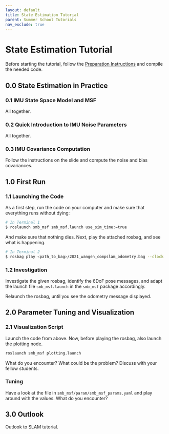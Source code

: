 ```yaml
---
layout: default
title: State Estimation Tutorial
parent: Summer School Tutorials
nav_exclude: true
---
```


# State Estimation Tutorial
Before starting the tutorial, follow the [Preparation Instructions](./rss-tutorials/state_estimation_tutorial_preparations.md) and compile the needed code.

## 0.0 State Estimation in Practice
### 0.1 IMU State Space Model and MSF
All together.

### 0.2 Quick Introduction to IMU Noise Parameters
All together.

### 0.3 IMU Covariance Computation
Follow the instructions on the slide and compute the noise and bias covariances.

## 1.0 First Run
### 1.1 Launching the Code
As a first step, run the code on your computer and make sure that everything runs without dying:
```bash
# In Terminal 1
$ roslaunch smb_msf smb_msf.launch use_sim_time:=true
```
And make sure that nothing dies. Next, play the attached rosbag, and see what is happening.
```bash
# In Terminal 2
$ rosbag play <path_to_bag>/2021_wangen_compslam_odometry.bag --clock 
```

### 1.2 Investigation
Investigate the given rosbag, identify the 6DoF pose messages, and adapt the launch file `smb_msf.launch` in the `smb_msf` package accordingly.

Relaunch the rosbag, until you see the odometry message displayed.

## 2.0 Parameter Tuning and Visualization
### 2.1 Visualization Script
Launch the code from above. Now, before playing the rosbag, also launch the plotting node.
```bash
roslaunch smb_msf plotting.launch
```
What do you encounter? What could be the problem?
Discuss with your fellow students.

### Tuning
Have a look at the file in `smb_msf/param/smb_msf_params.yaml` and play around with the values.
What do you encounter?

## 3.0 Outlook
Outlook to SLAM tutorial.
